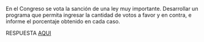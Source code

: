 En el Congreso se vota la sanción de una ley muy importante. Desarrollar un programa que permita ingresar la cantidad de votos a favor y en contra, e informe el porcentaje obtenido en cada caso.

RESPUESTA [AQUI](https://github.com/natimmansilla/GuiaEjerciciosProgramacion-AED/blob/f5a5b02d90364c11ee1a23890a10345faa021131/Guia%2002/G02-Ej07.py)

